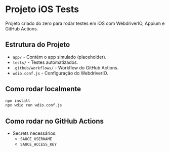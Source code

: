 
# Projeto iOS Tests

Projeto criado do zero para rodar testes em iOS com WebdriverIO, Appium e GitHub Actions.

## Estrutura do Projeto
- `app/` - Contém o app simulado (placeholder).
- `tests/` - Testes automatizados.
- `.github/workflows/` - Workflow do GitHub Actions.
- `wdio.conf.js` - Configuração do WebdriverIO.

## Como rodar localmente
```bash
npm install
npx wdio run wdio.conf.js
```

## Como rodar no GitHub Actions
- Secrets necessários:
  - `SAUCE_USERNAME`
  - `SAUCE_ACCESS_KEY`
